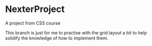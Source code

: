 # NexterProject
A project from CSS course

This branch is just for me to practise with the grid layout a bit to help solidify the knowledge of how to implement them.
